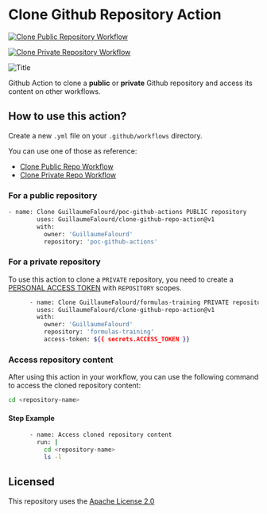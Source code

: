 # Clone Github Repository Action

[![Clone Public Repository Workflow](https://github.com/GuillaumeFalourd/clone-github-repo-action/actions/workflows/public-repo.yml/badge.svg)](https://github.com/GuillaumeFalourd/clone-github-repo-action/actions/workflows/public-repo.yml)

[![Clone Private Repository Workflow](https://github.com/GuillaumeFalourd/clone-github-repo-action/actions/workflows/private-repo.yml/badge.svg)](https://github.com/GuillaumeFalourd/clone-github-repo-action/actions/workflows/private-repo.yml)

![Title](https://user-images.githubusercontent.com/22433243/117468930-900a9800-af2b-11eb-9bd4-0aa16465f952.png)

Github Action to clone a **public** or **private** Github repository and access its content on other workflows.

## How to use this action?

Create a new `.yml` file on your `.github/workflows` directory.

You can use one of those as reference:

- [Clone Public Repo Workflow](https://github.com/GuillaumeFalourd/clone-github-repo-action/blob/main/.github/workflows/public-repo.yml)
- [Clone Private Repo Workflow](https://github.com/GuillaumeFalourd/clone-github-repo-action/blob/main/.github/workflows/private-repo.yml)

### For a public repository

```bash
- name: Clone GuillaumeFalourd/poc-github-actions PUBLIC repository
        uses: GuillaumeFalourd/clone-github-repo-action@v1
        with:
          owner: 'GuillaumeFalourd'
          repository: 'poc-github-actions'
```

### For a private repository

To use this action to clone a `PRIVATE` repository, you need to create a [PERSONAL ACCESS TOKEN](https://github.com/settings/tokens) with `REPOSITORY` scopes.

```bash
      - name: Clone GuillaumeFalourd/formulas-training PRIVATE repository
        uses: GuillaumeFalourd/clone-github-repo-action@v1
        with:
          owner: 'GuillaumeFalourd'
          repository: 'formulas-training'
          access-token: ${{ secrets.ACCESS_TOKEN }}
```

### Access repository content

After using this action in your workflow, you can use the following command to access the cloned repository content:

```bash
cd <repository-name>
```

#### Step Example

```bash
      - name: Access cloned repository content
        run: |
          cd <repository-name>
          ls -l
```

## Licensed

This repository uses the [Apache License 2.0](https://github.com/GuillaumeFalourd/aws-cliaction/blob/main/LICENSE)
